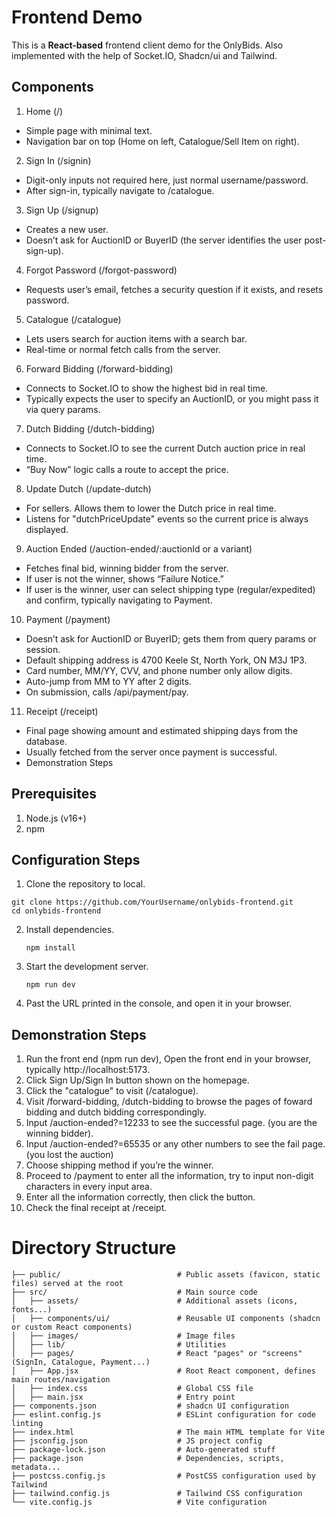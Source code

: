 # Frontend Demo
This is a **React-based** frontend client demo for the OnlyBids. Also implemented with the help of Socket.IO, Shadcn/ui and Tailwind.

## Components 
1. Home (/)
- Simple page with minimal text.
- Navigation bar on top (Home on left, Catalogue/Sell Item on right).

2. Sign In (/signin)
- Digit-only inputs not required here, just normal username/password.
- After sign-in, typically navigate to /catalogue.

3. Sign Up (/signup)
- Creates a new user.
- Doesn’t ask for AuctionID or BuyerID (the server identifies the user post-sign-up).
  
4. Forgot Password (/forgot-password)
- Requests user’s email, fetches a security question if it exists, and resets password.
  
5. Catalogue (/catalogue)
- Lets users search for auction items with a search bar.
- Real-time or normal fetch calls from the server.

6. Forward Bidding (/forward-bidding)
- Connects to Socket.IO to show the highest bid in real time.
- Typically expects the user to specify an AuctionID, or you might pass it via query params.

7. Dutch Bidding (/dutch-bidding)
- Connects to Socket.IO to see the current Dutch auction price in real time.
- “Buy Now” logic calls a route to accept the price.

8. Update Dutch (/update-dutch)
- For sellers. Allows them to lower the Dutch price in real time.
- Listens for "dutchPriceUpdate" events so the current price is always displayed.

9. Auction Ended (/auction-ended/:auctionId or a variant)
- Fetches final bid, winning bidder from the server.
- If user is not the winner, shows “Failure Notice.”
- If user is the winner, user can select shipping type (regular/expedited) and confirm, typically navigating to Payment.

10. Payment (/payment)
- Doesn’t ask for AuctionID or BuyerID; gets them from query params or session.
- Default shipping address is 4700 Keele St, North York, ON M3J 1P3.
- Card number, MM/YY, CVV, and phone number only allow digits.
- Auto-jump from MM to YY after 2 digits.
- On submission, calls /api/payment/pay.

11. Receipt (/receipt)
- Final page showing amount and estimated shipping days from the database.
- Usually fetched from the server once payment is successful.
- Demonstration Steps
  
## Prerequisites
1. Node.js (v16+)
2. npm

## Configuration Steps
1. Clone the repository to local.
  ```shell
  git clone https://github.com/YourUsername/onlybids-frontend.git
  cd onlybids-frontend
  ```
2. Install dependencies.
   ```shell
   npm install
   ```
3. Start the development server.
   ```shell
   npm run dev
   ```
4. Past the URL printed in the console, and open it in your browser.

## Demonstration Steps
1. Run the front end (npm run dev), Open the front end in your browser, typically http://localhost:5173.
2. Click Sign Up/Sign In button shown on the homepage.
3. Click the "catalogue" to visit (/catalogue).
4. Visit /forward-bidding, /dutch-bidding to browse the pages of foward bidding and dutch bidding correspondingly.
5. Input /auction-ended?=12233 to see the successful page. (you are the winning bidder).
6. Input /auction-ended?=65535 or any other numbers to see the fail page. (you lost the auction)
7. Choose shipping method if you’re the winner.
8. Proceed to /payment to enter all the information, try to input non-digit characters in every input area.
9. Enter all the information correctly, then click the button.
10. Check the final receipt at /receipt.

# Directory Structure
```
├── public/                          # Public assets (favicon, static files) served at the root
├── src/                             # Main source code
│   ├── assets/                      # Additional assets (icons, fonts...)
│   ├── components/ui/               # Reusable UI components (shadcn or custom React components)
│   ├── images/                      # Image files
│   ├── lib/                         # Utilities
│   ├── pages/                       # React "pages" or "screens" (SignIn, Catalogue, Payment...)
│   ├── App.jsx                      # Root React component, defines main routes/navigation
│   ├── index.css                    # Global CSS file
│   ├── main.jsx                     # Entry point
├── components.json                  # shadcn UI configuration
├── eslint.config.js                 # ESLint configuration for code linting
├── index.html                       # The main HTML template for Vite
├── jsconfig.json                    # JS project config
├── package-lock.json                # Auto-generated stuff
├── package.json                     # Dependencies, scripts, metadata...
├── postcss.config.js                # PostCSS configuration used by Tailwind
├── tailwind.config.js               # Tailwind CSS configuration
└── vite.config.js                   # Vite configuration          
```